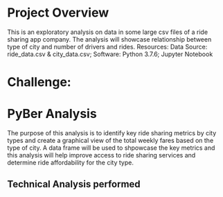 # Project Overview
This is an exploratory analysis on data in some large csv files of a ride sharing app company. The analysis will showcase relationship between type of city and number of drivers and rides. 
Resources:
Data Source: ride_data.csv & city_data.csv; Software: Python 3.7.6; Jupyter Notebook

# Challenge:
# PyBer Analysis
  The purpose of this analysis is to identify key ride sharing metrics by city types and create a graphical view of the total weekly fares based on the type of city. A data frame will be used to shpowcase the key metrics and this analysis will help improve access to ride sharing services and determine ride affordability for the city type. 
## Technical Analysis performed


  

  
  
  

